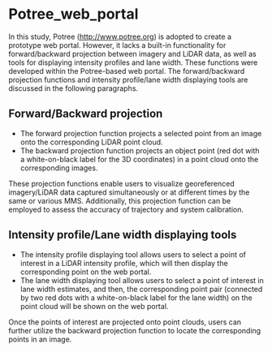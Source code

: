 # Potree_web_portal

In this study, Potree (http://www.potree.org) is adopted to create a prototype web portal. However, it lacks a built-in functionality for forward/backward projection between imagery and LiDAR data, as well as tools for displaying intensity profiles and lane width. These functions were developed within the Potree-based web portal. The forward/backward projection functions and intensity profile/lane width displaying tools are discussed in the following paragraphs.

## Forward/Backward projection ###

* The forward projection function projects a selected point from an image onto the corresponding LiDAR point cloud.
* The backward projection function projects an object point (red dot with a white-on-black label for the 3D coordinates) in a point cloud onto the corresponding images.

These projection functions enable users to visualize georeferenced imagery/LiDAR data captured simultaneously or at different times by the same or various MMS. Additionally, this projection function can be employed to assess the accuracy of trajectory and system calibration.

## Intensity profile/Lane width displaying tools ###

* The intensity profile displaying tool allows users to select a point of interest in a LiDAR intensity profile, which will then display the corresponding point on the web portal.
* The lane width displaying tool allows users to select a point of interest in lane width estimates, and then, the corresponding point pair (connected by two red dots with a white-on-black label for the lane width) on the point cloud will be shown on the web portal.

Once the points of interest are projected onto point clouds, users can further utilize the backward projection function to locate the corresponding points in an image.

